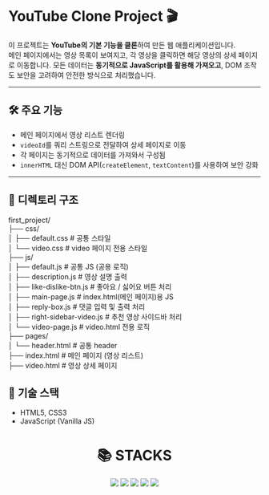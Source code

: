 # YouTube Clone Project 🎬

이 프로젝트는 **YouTube의 기본 기능을 클론**하여 만든 웹 애플리케이션입니다.  
메인 페이지에서는 영상 목록이 보여지고, 각 영상을 클릭하면 해당 영상의 상세 페이지로 이동합니다. 모든 데이터는 **동기적으로 JavaScript를 활용해 가져오고**, DOM 조작도 보안을 고려하여 안전한 방식으로 처리했습니다.

---

## 🛠 주요 기능

- 메인 페이지에서 영상 리스트 렌더링
- `videoId`를 쿼리 스트링으로 전달하여 상세 페이지로 이동
- 각 페이지는 동기적으로 데이터를 가져와서 구성됨
- `innerHTML` 대신 DOM API(`createElement`, `textContent`)를 사용하여 보안 강화

---

## 📁 디렉토리 구조

first_project/<br>
├── css/<br>
│ ├── default.css # 공통 스타일<br>
│ └── video.css # video 페이지 전용 스타일<br>
├── js/<br>
│ ├── default.js # 공통 JS (공용 로직)<br>
│ ├── description.js # 영상 설명 출력<br>
│ ├── like-dislike-btn.js # 좋아요 / 싫어요 버튼 처리<br>
│ ├── main-page.js # index.html(메인 페이지)용 JS<br>
│ ├── reply-box.js # 댓글 입력 및 출력 처리<br>
│ ├── right-sidebar-video.js # 추천 영상 사이드바 처리<br>
│ └── video-page.js # video.html 전용 로직<br>
├── pages/<br>
│ └── header.html # 공통 header<br>
├── index.html # 메인 페이지 (영상 리스트)<br>
├── video.html # 영상 상세 페이지<br>

## 🧰 기술 스택

- HTML5, CSS3
- JavaScript (Vanilla JS)

<div align=center><h1>📚 STACKS</h1></div>

<div align=center> 
  <img src="https://img.shields.io/badge/html5-E34F26?style=for-the-badge&logo=html5&logoColor=white"> 
  <img src="https://img.shields.io/badge/css-1572B6?style=for-the-badge&logo=css3&logoColor=white"> 
  <img src="https://img.shields.io/badge/javascript-F7DF1E?style=for-the-badge&logo=javascript&logoColor=black"> 
  <img src="https://img.shields.io/badge/jquery-0769AD?style=for-the-badge&logo=jquery&logoColor=white">
  <img src="https://img.shields.io/badge/bootstrap-7952B3?style=for-the-badge&logo=bootstrap&logoColor=white">
</div>

